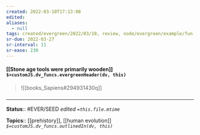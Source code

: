 ```yaml
---
created: 2022-03-10T17:13:08 
edited: 
aliases:
  - null
tags: created/evergreen/2022/03/10, review, node/evergreen/example/fun
sr-due: 2022-03-27
sr-interval: 11
sr-ease: 230
---
```


#### [[Stone age tools were primarily wooden]] `$=customJS.dv_funcs.evergreenHeader(dv, this)`

> ![[books_Sapiens#294931430q]]

### <hr class="footnote"/>

**Status**:: #EVER/SEED 
*edited `=this.file.mtime`*

**Topics**:: [[prehistory]], [[human evolution]]
*`$=customJS.dv_funcs.outlinedIn(dv, this)`*
